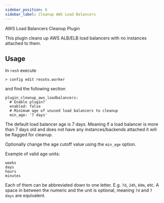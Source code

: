 ```yaml
---
sidebar_position: 6
sidebar_label: Cleanup AWS Load Balancers
---
```


AWS Load Balancers Cleanup Plugin

This plugin cleans up AWS ALB/ELB load balancers with no instances attached to them.

## Usage

In `resh` execute

```
> config edit resoto.worker
```

and find the following section

```
plugin_cleanup_aws_loadbalancers:
  # Enable plugin?
  enabled: false
  # Minimum age of unused load balancers to cleanup
  min_age: '7 days'
```

The default load balancer age is 7 days. Meaning if a load balancer is more than 7 days old and does not have any instances/backends attached it will be flagged for cleanup.

Optionally change the age cutoff value using the `min_age` option.

Example of valid age units:

```
weeks
days
hours
minutes
```

Each of them can be abbreviated down to one letter. E.g. `7d`, `24h`, `60m`, etc. A space in between the numeric and the unit is optional, meaning `7d` and `7 days` are equivalent.
